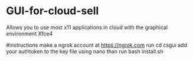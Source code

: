 # GUI-for-cloud-sell
Allows you to use most x11 applications in cloud with the graphical environment Xfce4 

#instructions 
make a ngrok account at https://ngrok.com
run cd csgui
add your authtoken to the key file using nano 
than run bash install.sh
